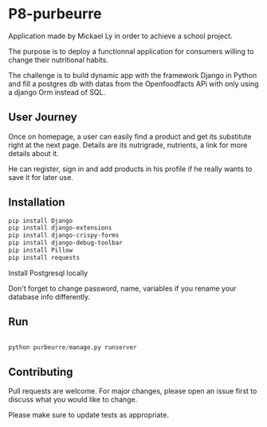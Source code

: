 # P8-purbeurre

Application made by Mickael Ly in order to achieve a school project.

The purpose is to deploy a functionnal application for consumers willing to change their nutritional habits. 

The challenge is to build dynamic app with the framework Django in Python and fill a postgres db with datas from the Openfoodfacts APi with only using a django Orm instead of SQL.

## User Journey

Once on homepage, a user can easily find a product and get its substitute right at the next page. Details are its nutrigrade, nutrients, a link for more details about it.

He can register, sign in and add products in his profile if he really wants to save it for later use.


## Installation

```bash
pip install Django
pip install django-extensions
pip install django-crispy-forms
pip install django-debug-toolbar
pip install Pillow
pip install requests
```

Install Postgresql locally 

Don't forget to change password, name, variables if you rename your database info differently.

## Run

```python

python purbeurre/manage.py runserver

```

## Contributing
Pull requests are welcome. For major changes, please open an issue first to discuss what you would like to change.

Please make sure to update tests as appropriate.
